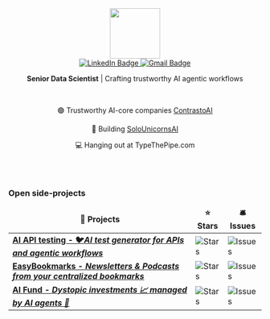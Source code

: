 <div id="header" align="center">
  <img src="https://media.giphy.com/media/UtEd87cLAH789bR5sk/giphy.gif" width="100"/>

  <div id="badges">
  <a href="https://www.linkedin.com/in/carlos-vecina/">
    <img src="https://img.shields.io/badge/LinkedIn-blue?style=for-the-badge&logo=linkedin&logoColor=white" alt="LinkedIn Badge"/>
  </a>
  <a href="mailto:carlosevecina@gmail.com">
    <img src="https://img.shields.io/badge/Gmail-D14836?style=for-the-badge&logo=gmail&logoColor=white" alt="Gmail Badge"/>
  </a>

    
  <b>Senior Data Scientist</b> | Crafting trustworthy AI agentic workflows
        
  <br>

 <nobr> 🟢 Trustworthy AI-core companies <a href="https://www.contrastoai.com">ContrastoAI</a>

 <nobr> 🦄 Building <a href="https://www.solounicorns.com">SoloUnicornsAI</a>
   
 <nobr> 💻 Hanging out at TypeThePipe.com
     
</div>  

</div>

<br>

<br>

<!--https://github.com/thmsgbrt/thmsgbrt/blob/master/README.md?plain=1-->
<h3>Open side-projects</h3>
 <table>
  <thead align="center">
    <tr border: none;>
      <td><b>🎁 Projects</b></td>
      <td><b>⭐ Stars</b></td>
      <!--<td><b>📚 Forks</b></td>-->
      <td><b>🛎 Issues</b></td>
      <!--<td><b>📬 Pull requests</b></td>-->
    </tr>
  </thead>
  <tbody>
    <tr>
      <td><a href="https://github.com/CarlosVecina/ai-api-testing"><b>AI API testing - 🐦<i>AI test generator for APIs and agentic workflows</i></b></a></td>
      <td><img alt="Stars" src="https://img.shields.io/github/stars/carlosvecina/ai-api-testing?style=flat-square&labelColor=343b41"/></td>
      <!--<td><img alt="Forks" src="https://img.shields.io/github/forks/thmsgbrt/react-simple-pull-to-refresh?style=flat-square&labelColor=343b41"/></td>-->
      <td><img alt="Issues" src="https://img.shields.io/github/issues/carlosvecina/ai-api-testing?style=flat-square&labelColor=343b41"/></td>
      <!--<td><img alt="Pull Requests" src="https://img.shields.io/github/issues-pr/thmsgbrt/react-simple-pull-to-refresh?style=flat-square&labelColor=343b41"/></td>-->
    </tr>
    <tr>
      <td><a href="https://github.com/CarlosVecina/easy_bookmarks"><b> EasyBookmarks - <i>Newsletters & Podcasts from your centralized bookmarks</i></b></a></td>
      <td><img alt="Stars" src="https://img.shields.io/github/stars/carlosvecina/easy_bookmarks?style=flat-square&labelColor=343b41"/></td>
      <!--<td><img alt="Forks" src="https://img.shields.io/github/forks/thmsgbrt/react-simple-pull-to-refresh?style=flat-square&labelColor=343b41"/></td>-->
      <td><img alt="Issues" src="https://img.shields.io/github/issues/carlosvecina/easy_bookmarks?style=flat-square&labelColor=343b41"/></td>
      <!--<td><img alt="Pull Requests" src="https://img.shields.io/github/issues-pr/thmsgbrt/react-simple-pull-to-refresh?style=flat-square&labelColor=343b41"/></td>-->
    </tr>
    <tr>
      <td><a href="https://github.com/CarlosVecina/Dystopic_Investment_AIgents"><b> AI Fund - <i>Dystopic investments 📈 managed by AI agents 🤖</i></b></a></td>
      <td><img alt="Stars" src="https://img.shields.io/github/stars/carlosvecina/Dystopic_Investment_AIgents?style=flat-square&labelColor=343b41"/></td>
      <!--<td><img alt="Forks" src="https://img.shields.io/github/forks/thmsgbrt/react-simple-pull-to-refresh?style=flat-square&labelColor=343b41"/></td>-->
      <td><img alt="Issues" src="https://img.shields.io/github/issues/carlosvecina/Dystopic_Investment_AIgents?style=flat-square&labelColor=343b41"/></td>
      <!--<td><img alt="Pull Requests" src="https://img.shields.io/github/issues-pr/thmsgbrt/react-simple-pull-to-refresh?style=flat-square&labelColor=343b41"/></td>-->
    </tr>
  </tbody>
</table>
